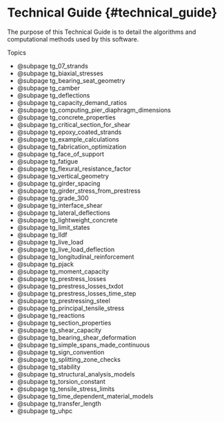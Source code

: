 Technical Guide {#technical_guide}
============

The purpose of this Technical Guide is to detail the algorithms and computational methods used by this software.

Topics
* @subpage tg_07_strands
* @subpage tg_biaxial_stresses
* @subpage tg_bearing_seat_geometry
* @subpage tg_camber
* @subpage tg_deflections
* @subpage tg_capacity_demand_ratios
* @subpage tg_computing_pier_diaphragm_dimensions
* @subpage tg_concrete_properties
* @subpage tg_critical_section_for_shear
* @subpage tg_epoxy_coated_strands
* @subpage tg_example_calculations
* @subpage tg_fabrication_optimization
* @subpage tg_face_of_support
* @subpage tg_fatigue
* @subpage tg_flexural_resistance_factor
* @subpage tg_vertical_geometry
* @subpage tg_girder_spacing
* @subpage tg_girder_stress_from_prestress
* @subpage tg_grade_300
* @subpage tg_interface_shear
* @subpage tg_lateral_deflections
* @subpage tg_lightweight_concrete
* @subpage tg_limit_states
* @subpage tg_lldf
* @subpage tg_live_load
* @subpage tg_live_load_deflection
* @subpage tg_longitudinal_reinforcement
* @subpage tg_pjack
* @subpage tg_moment_capacity
* @subpage tg_prestress_losses
* @subpage tg_prestress_losses_txdot
* @subpage tg_prestress_losses_time_step
* @subpage tg_prestressing_steel
* @subpage tg_principal_tensile_stress
* @subpage tg_reactions
* @subpage tg_section_properties
* @subpage tg_shear_capacity
* @subpage tg_bearing_shear_deformation
* @subpage tg_simple_spans_made_continuous
* @subpage tg_sign_convention
* @subpage tg_splitting_zone_checks
* @subpage tg_stability
* @subpage tg_structural_analysis_models
* @subpage tg_torsion_constant
* @subpage tg_tensile_stress_limits
* @subpage tg_time_dependent_material_models
* @subpage tg_transfer_length
* @subpage tg_uhpc
